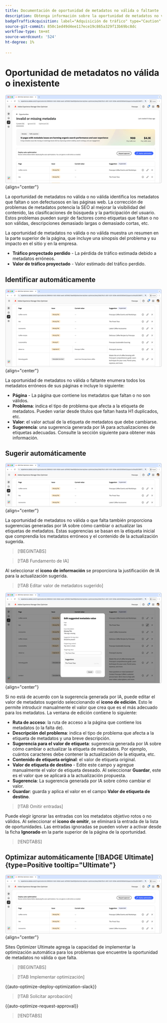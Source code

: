 ```yaml
---
title: Documentación de oportunidad de metadatos no válida o faltante
description: Obtenga información sobre la oportunidad de metadatos no válida o que falta y cómo utilizarla para mejorar la adquisición de tráfico.
badgeTrafficAcquisition: label="Adquisición de tráfico" type="Caution" url="../../opportunity-types/traffic-acquisition.md" tooltip="Adquisición de tráfico"
source-git-commit: 850c1ed49d4ee117ece19c865a329f13b69bc8dc
workflow-type: tm+mt
source-wordcount: '524'
ht-degree: 1%

---
```



# Oportunidad de metadatos no válida o inexistente

![Oportunidad de metadatos no válida o inexistente](./assets/missing-or-invalid-metadata/hero.png){align="center"}

La oportunidad de metadatos no válida o no válida identifica los metadatos que faltan o son defectuosos en las páginas web. La corrección de problemas de metadatos potencia la SEO al mejorar la visibilidad del contenido, las clasificaciones de búsqueda y la participación del usuario. Estos problemas pueden surgir de factores como etiquetas que faltan o no son válidas, descripciones demasiado largas o demasiado cortas, etc.

La oportunidad de metadatos no válida o no válida muestra un resumen en la parte superior de la página, que incluye una sinopsis del problema y su impacto en el sitio y en la empresa.

* **Tráfico proyectado perdido** - La pérdida de tráfico estimada debido a metadatos erróneos.
* **Valor de tráfico proyectado** - Valor estimado del tráfico perdido.

## Identificar automáticamente

![Identificar automáticamente los metadatos que faltan o que no son válidos](./assets/missing-or-invalid-metadata/auto-identify.png){align="center"}

La oportunidad de metadatos no válida o faltante enumera todos los metadatos erróneos de sus páginas e incluye lo siguiente:

* **Página** - La página que contiene los metadatos que faltan o no son válidos.
* **Problema**: indica el tipo de problema que afecta a la etiqueta de metadatos. Pueden variar desde títulos que faltan hasta H1 duplicados, etc.
* **Valor**: el valor actual de la etiqueta de metadatos que debe cambiarse.
* **Sugerencia**: una sugerencia generada por IA para actualizaciones de etiquetas adecuadas. Consulte la sección siguiente para obtener más información.

## Sugerir automáticamente

![La sugerencia automática no es válida o faltan metadatos](./assets/missing-or-invalid-metadata/auto-suggest.png){align="center"}

La oportunidad de metadatos no válida o que falta también proporciona sugerencias generadas por IA sobre cómo cambiar o actualizar las etiquetas de metadatos. Estas sugerencias se basan en la etiqueta inicial que comprendía los metadatos erróneos y el contenido de la actualización sugerida.

>[!BEGINTABS]

>[!TAB Fundamento de IA]

Al seleccionar el **icono de información** se proporciona la justificación de IA para la actualización sugerida.

>[!TAB  Editar valor de metadatos sugerido]

![Editar metadatos sugeridos no válidos o que faltan](./assets/missing-or-invalid-metadata/edit-suggested-metadata-value.png){align="center"}

Si no está de acuerdo con la sugerencia generada por IA, puede editar el valor de metadatos sugerido seleccionando el **icono de edición**. Esto le permite introducir manualmente el valor que crea que es el más adecuado para los metadatos. La ventana de edición contiene lo siguiente:

* **Ruta de acceso**: la ruta de acceso a la página que contiene los metadatos (o la falta de).
* **Descripción del problema**: indica el tipo de problema que afecta a la etiqueta de metadatos y una breve descripción.
* **Sugerencia para el valor de etiqueta**: sugerencia generada por IA sobre cómo cambiar o actualizar la etiqueta de metadatos. Por ejemplo, cuántos caracteres debe contener la actualización de la etiqueta, etc.
* **Contenido de etiqueta original**: el valor de etiqueta original.
* **Valor de etiqueta de destino** - Edite este campo y agregue manualmente el valor de etiqueta deseado. Al seleccionar **Guardar**, este es el valor que se aplicará a la actualización propuesta.
* **Sugerencia**: La sugerencia generada por IA sobre cómo cambiar el valor.
* **Guardar**: guarda y aplica el valor en el campo **Valor de etiqueta de destino**.

>[!TAB Omitir entradas]

Puede elegir ignorar las entradas con los metadatos objetivo rotos o no válidos. Al seleccionar el **icono de omitir**, se eliminará la entrada de la lista de oportunidades. Las entradas ignoradas se pueden volver a activar desde la ficha **Ignorado** en la parte superior de la página de la oportunidad.

>[!ENDTABS]

## Optimizar automáticamente [!BADGE Ultimate]{type=Positive tooltip="Ultimate"}


![La optimización automática sugiere que faltan metadatos o que no son válidos](./assets/missing-or-invalid-metadata/auto-optimize.png){align="center"}

Sites Optimizer Ultimate agrega la capacidad de implementar la optimización automática para los problemas que encuentre la oportunidad de metadatos no válida o que falta. <!--- TBD-need more in-depth and opportunity specific information here. What does the auto-optimization do?-->

>[!BEGINTABS]

>[!TAB Implementar optimización]

{{auto-optimize-deploy-optimization-slack}}

>[!TAB Solicitar aprobación]

{{auto-optimize-request-approval}}

>[!ENDTABS]
